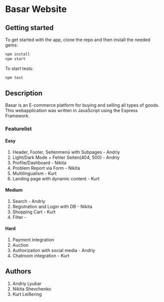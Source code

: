 # Basar Website

## Getting started

To get started with the app, clone the repo and
then install the needed gems:

```bash
npm install
npm start
```

To start tests:

```bash
npm test
```

## Description

Basar is an E-commerce platform for buying and selling all types of goods. This webapplication was written in JavaScript using the Express Framework.

### Featurelist

#### Easy

1. Header, Footer, Seitenmenü with Subpages - Andriy
2. Light/Dark Mode + Fehler Seiten(404, 500) - Andriy
3. Profile/Dashboard - Nikita
4. Problem Report via Form - Nikita
5. Multilingualism - Kurt
6. Landing page with dynamic content - Kurt

#### Medium

1. Search - Andriy
2. Registration and Login with DB - Nikita
3. Shopping Cart - Kurt
4. Filter - 

#### Hard

1. Payment integration
2. Auction
3. Authorization with social media - Andriy
4. Chatroom integration - Kurt

## Authors

1. Andriy Lyubar
2. Nikita Shevchenko
3. Kurt Leißering
